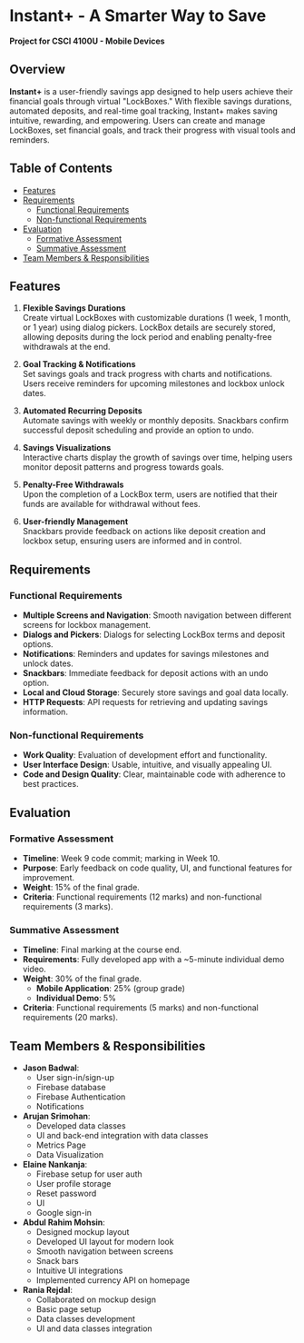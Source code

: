 # Instant+ - A Smarter Way to Save

**Project for CSCI 4100U - Mobile Devices**

## Overview

**Instant+** is a user-friendly savings app designed to help users achieve their financial goals through virtual "LockBoxes." With flexible savings durations, automated deposits, and real-time goal tracking, Instant+ makes saving intuitive, rewarding, and empowering. Users can create and manage LockBoxes, set financial goals, and track their progress with visual tools and reminders.

## Table of Contents

- [Features](#features)
- [Requirements](#requirements)
  - [Functional Requirements](#functional-requirements)
  - [Non-functional Requirements](#non-functional-requirements)
- [Evaluation](#evaluation)
  - [Formative Assessment](#formative-assessment)
  - [Summative Assessment](#summative-assessment)
- [Team Members & Responsibilities](#team-members--responsibilities)

## Features

1. **Flexible Savings Durations**  
   Create virtual LockBoxes with customizable durations (1 week, 1 month, or 1 year) using dialog pickers. LockBox details are securely stored, allowing deposits during the lock period and enabling penalty-free withdrawals at the end.

2. **Goal Tracking & Notifications**  
   Set savings goals and track progress with charts and notifications. Users receive reminders for upcoming milestones and lockbox unlock dates.

3. **Automated Recurring Deposits**  
   Automate savings with weekly or monthly deposits. Snackbars confirm successful deposit scheduling and provide an option to undo.

4. **Savings Visualizations**  
   Interactive charts display the growth of savings over time, helping users monitor deposit patterns and progress towards goals.

5. **Penalty-Free Withdrawals**  
   Upon the completion of a LockBox term, users are notified that their funds are available for withdrawal without fees.

6. **User-friendly Management**  
   Snackbars provide feedback on actions like deposit creation and lockbox setup, ensuring users are informed and in control.

## Requirements

### Functional Requirements
- **Multiple Screens and Navigation**: Smooth navigation between different screens for lockbox management.
- **Dialogs and Pickers**: Dialogs for selecting LockBox terms and deposit options.
- **Notifications**: Reminders and updates for savings milestones and unlock dates.
- **Snackbars**: Immediate feedback for deposit actions with an undo option.
- **Local and Cloud Storage**: Securely store savings and goal data locally.
- **HTTP Requests**: API requests for retrieving and updating savings information.

### Non-functional Requirements
- **Work Quality**: Evaluation of development effort and functionality.
- **User Interface Design**: Usable, intuitive, and visually appealing UI.
- **Code and Design Quality**: Clear, maintainable code with adherence to best practices.

## Evaluation

### Formative Assessment
- **Timeline**: Week 9 code commit; marking in Week 10.
- **Purpose**: Early feedback on code quality, UI, and functional features for improvement.
- **Weight**: 15% of the final grade.
- **Criteria**: Functional requirements (12 marks) and non-functional requirements (3 marks).

### Summative Assessment
- **Timeline**: Final marking at the course end.
- **Requirements**: Fully developed app with a ~5-minute individual demo video.
- **Weight**: 30% of the final grade.
  - **Mobile Application**: 25% (group grade)
  - **Individual Demo**: 5%
- **Criteria**: Functional requirements (5 marks) and non-functional requirements (20 marks).

## Team Members & Responsibilities

- **Jason Badwal**:
  - User sign-in/sign-up
  - Firebase database
  - Firebase Authentication
  - Notifications
- **Arujan Srimohan**:
  - Developed data classes
  - UI and back-end integration with data classes
  - Metrics Page
  - Data Visualization   
- **Elaine Nankanja**:
  - Firebase setup for user auth
  - User profile storage
  - Reset password
  - UI
  - Google sign-in 
- **Abdul Rahim Mohsin**:
  - Designed mockup layout
  - Developed UI layout for modern look
  - Smooth navigation between screens
  - Snack bars
  - Intuitive UI integrations
  - Implemented currency API on homepage
- **Rania Rejdal**:
  - Collaborated on mockup design
  - Basic page setup
  - Data classes development
  - UI and data classes integration
